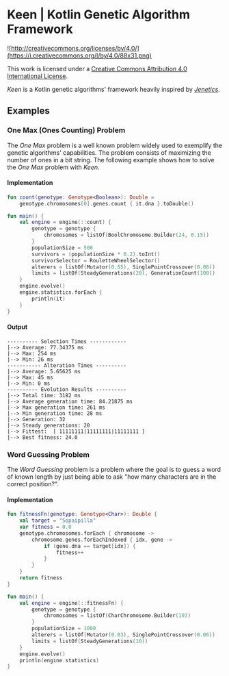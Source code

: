 # Keen | Kotlin Genetic Algorithm Framework

![http://creativecommons.org/licenses/by/4.0/](https://i.creativecommons.org/l/by/4.0/88x31.png)

This work is licensed under a
[Creative Commons Attribution 4.0 International License](http://creativecommons.org/licenses/by/4.0/).

_Keen_ is a Kotlin genetic algorithms' framework heavily inspired by 
[_Jenetics_](https://jenetics.io).

## Examples

### One Max (Ones Counting) Problem

The _One Max_ problem is a well known problem widely used to exemplify the genetic algorithms'
capabilities. 
The problem consists of maximizing the number of ones in a bit string. 
The following example shows how to solve the _One Max_ problem with _Keen_.

#### Implementation

```kotlin
fun count(genotype: Genotype<Boolean>): Double =
    genotype.chromosomes[0].genes.count { it.dna }.toDouble()

fun main() {
    val engine = engine(::count) {
        genotype = genotype {
            chromosomes = listOf(BoolChromosome.Builder(24, 0.15))
        }
        populationSize = 500
        survivors = (populationSize * 0.2).toInt()
        survivorSelector = RouletteWheelSelector()
        alterers = listOf(Mutator(0.55), SinglePointCrossover(0.06))
        limits = listOf(SteadyGenerations(20), GenerationCount(100))
    }
    engine.evolve()
    engine.statistics.forEach {
        println(it)
    }
}
```

#### Output

```text
---------- Selection Times ------------
|--> Average: 77.34375 ms
|--> Max: 254 ms
|--> Min: 26 ms
----------- Alteration Times ----------
|--> Average: 5.65625 ms
|--> Max: 45 ms
|--> Min: 0 ms
---------- Evolution Results ----------
|--> Total time: 3182 ms
|--> Average generation time: 84.21875 ms
|--> Max generation time: 261 ms
|--> Min generation time: 28 ms
|--> Generation: 32
|--> Steady generations: 20
|--> Fittest:  [ 11111111|11111111|11111111 ] 
|--> Best fitness: 24.0
```

### Word Guessing Problem

The _Word Guessing_ problem is a problem where the goal is to guess a word of known length by just
being able to ask "how many characters are in the correct position?".

#### Implementation

```kotlin
fun fitnessFn(genotype: Genotype<Char>): Double {
    val target = "Sopaipilla"
    var fitness = 0.0
    genotype.chromosomes.forEach { chromosome ->
        chromosome.genes.forEachIndexed { idx, gene ->
            if (gene.dna == target[idx]) {
                fitness++
            }
        }
    }
    return fitness
}

fun main() {
    val engine = engine(::fitnessFn) {
        genotype = genotype {
            chromosomes = listOf(CharChromosome.Builder(10))
        }
        populationSize = 1000
        alterers = listOf(Mutator(0.03), SinglePointCrossover(0.06))
        limits = listOf(SteadyGenerations(10))
    }
    engine.evolve()
    println(engine.statistics)
}
```
